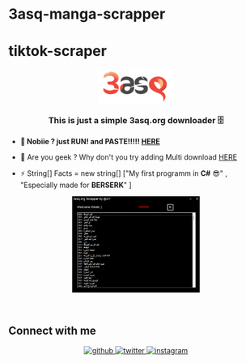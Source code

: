 # 3asq-manga-scrapper
# tiktok-scraper
<div align="center">
<img src="images/3asqLogo.png" align="center" style="width: 30%" />

</div>  
  

### <div align="center">This is just a simple 3asq.org downloader 🗄️</div>  
  

- **🐥 Nobiie ? just RUN! and PASTE!!!!! [HERE](https://github.com/imcr1/3asq-manga-scrapper/releases)**  
  

- 🧠 Are you geek ? Why don't you try adding Multi download [HERE](https://github.com/imcr1/3asq-manga-scrapper/tree/main/src)
  

- ⚡ String[] Facts = new string[] ["My first programm in **C#** 😎" , "Especially made for  **BERSERK**" ] 


<div align="center">
<img src="images/view.png" align="center" style="width: 50%" />
</div>  

<br/>
<br/>  




## Connect with me  
<div align="center">
<a href="https://github.com/imcr1" target="_blank">
<img src=https://img.shields.io/badge/github-%2324292e.svg?&style=for-the-badge&logo=github&logoColor=white alt=github style="margin-bottom: 5px;" />
</a>
<a href="https://twitter.com/hsoq" target="_blank">
<img src=https://img.shields.io/badge/twitter-%2300acee.svg?&style=for-the-badge&logo=twitter&logoColor=white alt=twitter style="margin-bottom: 5px;" />
</a>
<a href="https://instagram.com/cr1" target="_blank">
<img src=https://img.shields.io/badge/instagram-%23000000.svg?&style=for-the-badge&logo=instagram&logoColor=white alt=instagram style="margin-bottom: 5px;" />
</a>  
</div>  
  

